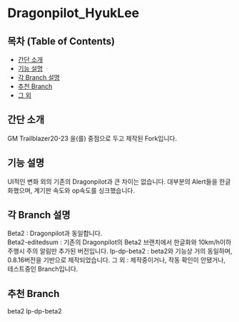 # Dragonpilot_HyukLee
## 목차 (Table of Contents)

- [간단 소개](#간단-소개)
- [기능 설명](#기능-설명)
- [각 Branch 설명](#각-Branch-설명)
- [추천 Branch](추천-Branch)
- [그 외](#그-외)

## 간단 소개
GM Trailblazer20-23 을(를) 중점으로 두고 제작된 Fork입니다.
## 기능 설명
UI적인 변화 외의 기존의 Dragonpilot과 큰 차이는 없습니다. 대부분의 Alert들을 한글화했으며, 계기판 속도와 op속도를 싱크했습니다.
## 각 Branch 설명
Beta2 : Dragonpilot과 동일합니다.<br>
Beta2-editedsum : 기존의 Dragonpilot의 Beta2 브랜치에서 한글화와 10km/h이하 주행시 주의 알림만 추가된 버전입니다.
lp-dp-beta2 : beta2와 기능상 거의 동일하며, 0.8.16버전을 기반으로 제작되었습니다.
그 외 : 제작중이거나, 작동 확인이 안됐거나, 테스트중인 Branch입니다.
## 추천 Branch
beta2
lp-dp-beta2
